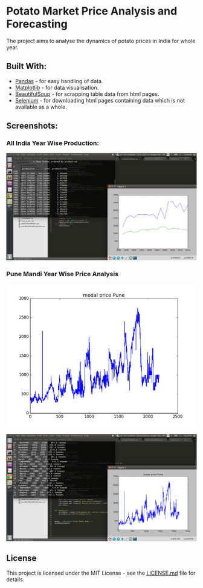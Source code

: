 # Potato Market Price Analysis and Forecasting

The project aims to analyse the dynamics of potato prices in India for whole year. 

## Built With:

* [Pandas](https://pypi.python.org/pypi/pandas) - for easy handling of data.
* [Matplotlib](http://matplotlib.org/) - for data visualisation.
* [BeautifulSoup](https://www.crummy.com/software/BeautifulSoup/) - for scrapping table data from html pages.
* [Selenium](https://pypi.python.org/pypi/selenium) - for downloading html pages containing data which  is not available as a whole.


## Screenshots: 


### All India Year Wise Production:

![All India Year Wise Production](https://github.com/ankit-gaur/Data-Analysis/blob/master/Potato-Market-Analysis/screenshots/AllIndiaYearwisePotatoProduction.png?raw=true)

### Pune Mandi Year Wise Price Analysis

![Pune Mandi Price Data graph image](https://github.com/ankit-gaur/Data-Analysis/blob/master/Potato-Market-Analysis/screenshots/punePrices.png?raw=true)

![Pune Mandi Graph description image](https://github.com/ankit-gaur/Data-Analysis/blob/master/Potato-Market-Analysis/screenshots/puneprice2.png?raw=true)

## License

This project is licensed under the MIT License - see the [LICENSE.md](license.md) file for details.

